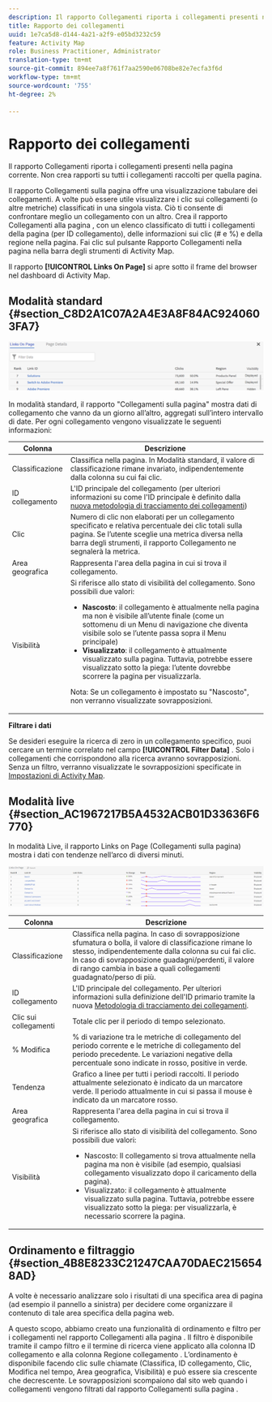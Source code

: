 ```yaml
---
description: Il rapporto Collegamenti riporta i collegamenti presenti nella pagina corrente. Non crea rapporti su tutti i collegamenti raccolti per quella pagina.
title: Rapporto dei collegamenti
uuid: 1e7ca5d8-d144-4a21-a2f9-e05bd3232c59
feature: Activity Map
role: Business Practitioner, Administrator
translation-type: tm+mt
source-git-commit: 894ee7a8f761f7aa2590e06708be82e7ecfa3f6d
workflow-type: tm+mt
source-wordcount: '755'
ht-degree: 2%

---
```



# Rapporto dei collegamenti

Il rapporto Collegamenti riporta i collegamenti presenti nella pagina corrente. Non crea rapporti su tutti i collegamenti raccolti per quella pagina.

Il rapporto Collegamenti sulla pagina offre una visualizzazione tabulare dei collegamenti. A volte può essere utile visualizzare i clic sui collegamenti (o altre metriche) classificati in una singola vista. Ciò ti consente di confrontare meglio un collegamento con un altro. Crea il rapporto Collegamenti alla pagina , con un elenco classificato di tutti i collegamenti della pagina (per ID collegamento), delle informazioni sui clic (# e %) e della regione nella pagina. Fai clic sul pulsante Rapporto Collegamenti nella pagina nella barra degli strumenti di Activity Map.

Il rapporto **[!UICONTROL Links On Page]** si apre sotto il frame del browser nel dashboard di Activity Map.

## Modalità standard {#section_C8D2A1C07A2A4E3A8F84AC9240603FA7}

![](assets/links_in_page.png)

In modalità standard, il rapporto &quot;Collegamenti sulla pagina&quot; mostra dati di collegamento che vanno da un giorno all’altro, aggregati sull’intero intervallo di date. Per ogni collegamento vengono visualizzate le seguenti informazioni:

<table id="table_3DE41B2CFA644B70AF802A3123CE51D9"> 
 <thead> 
  <tr> 
   <th colname="col1" class="entry"> Colonna </th> 
   <th colname="col2" class="entry"> Descrizione </th> 
  </tr> 
 </thead>
 <tbody> 
  <tr> 
   <td colname="col1"> Classificazione </td> 
   <td colname="col2"> Classifica nella pagina. In Modalità standard, il valore di classificazione rimane invariato, indipendentemente dalla colonna su cui fai clic. </td> 
  </tr> 
  <tr> 
   <td colname="col1"> ID collegamento </td> 
   <td colname="col2">L'ID principale del collegamento (per ulteriori informazioni su come l'ID principale è definito dalla <a href="/help/analyze/activity-map/activitymap-link-tracking/activitymap-link-tracking-methodology.md">nuova metodologia di tracciamento dei collegamenti</a>) </td> 
  </tr> 
  <tr> 
   <td colname="col1"> Clic </td> 
   <td colname="col2"> Numero di clic non elaborati per un collegamento specificato e relativa percentuale dei clic totali sulla pagina. Se l’utente sceglie una metrica diversa nella barra degli strumenti, il rapporto Collegamento ne segnalerà la metrica. </td> 
  </tr> 
  <tr> 
   <td colname="col1"> Area geografica </td> 
   <td colname="col2"> Rappresenta l'area della pagina in cui si trova il collegamento. </td> 
  </tr> 
  <tr> 
   <td colname="col1"> Visibilità </td> 
   <td colname="col2">Si riferisce allo stato di visibilità del collegamento. Sono possibili due valori: 
    <ul id="ul_BABCC0F64145407C9D439150A6898E6D">
     <li id="li_9AF0479BDCEB4A44A37292FAABFA83A5"><b>Nascosto</b>: il collegamento è attualmente nella pagina ma non è visibile all’utente finale (come un sottomenu di un Menu di navigazione che diventa visibile solo se l’utente passa sopra il Menu principale) </li>
     <li id="li_C6FA4EC27EDD4341AB9821E2B4BC9E60"><b>Visualizzato</b>: il collegamento è attualmente visualizzato sulla pagina. Tuttavia, potrebbe essere visualizzato sotto la piega: l’utente dovrebbe scorrere la pagina per visualizzarla. </li>
    </ul><p>Nota:  Se un collegamento è impostato su "Nascosto", non verranno visualizzate sovrapposizioni. </p></td> 
  </tr> 
 </tbody> 
</table>

**Filtrare i dati**

Se desideri eseguire la ricerca di zero in un collegamento specifico, puoi cercare un termine correlato nel campo **[!UICONTROL Filter Data]** . Solo i collegamenti che corrispondono alla ricerca avranno sovrapposizioni. Senza un filtro, verranno visualizzate le sovrapposizioni specificate in [Impostazioni di Activity Map](/help/analyze/activity-map/activitymap-overlay-settings.md).

## Modalità live {#section_AC1967217B5A4532ACB01D33636F6770}

In modalità Live, il rapporto Links on Page (Collegamenti sulla pagina) mostra i dati con tendenze nell’arco di diversi minuti.

![](assets/links_on_page.png)

<table id="table_61D1FB0F02894055A1AB394DE4FE4742"> 
 <thead> 
  <tr> 
   <th colname="col1" class="entry"> Colonna </th> 
   <th colname="col2" class="entry"> Descrizione </th> 
  </tr> 
 </thead>
 <tbody> 
  <tr> 
   <td colname="col1"> Classificazione </td> 
   <td colname="col2"> Classifica nella pagina. In caso di sovrapposizione sfumatura o bolla, il valore di classificazione rimane lo stesso, indipendentemente dalla colonna su cui fai clic. In caso di sovrapposizione guadagni/perdenti, il valore di rango cambia in base a quali collegamenti guadagnato/perso di più. </td> 
  </tr> 
  <tr> 
   <td colname="col1"> ID collegamento </td> 
   <td colname="col2">L'ID principale del collegamento. Per ulteriori informazioni sulla definizione dell'ID primario tramite la nuova <a href="/help/analyze/activity-map/activitymap-link-tracking/activitymap-link-tracking-methodology.md"> Metodologia di tracciamento dei collegamenti</a>. </td>
  </tr> 
  <tr> 
   <td colname="col1"> Clic sui collegamenti </td> 
   <td colname="col2"> Totale clic per il periodo di tempo selezionato. </td> 
  </tr> 
  <tr> 
   <td colname="col1"> % Modifica </td> 
   <td colname="col2"> % di variazione tra le metriche di collegamento del periodo corrente e le metriche di collegamento del periodo precedente. Le variazioni negative della percentuale sono indicate in rosso, positive in verde. </td> 
  </tr> 
  <tr> 
   <td colname="col1"> Tendenza </td> 
   <td colname="col2"> Grafico a linee per tutti i periodi raccolti. Il periodo attualmente selezionato è indicato da un marcatore verde. Il periodo attualmente in cui si passa il mouse è indicato da un marcatore rosso. </td> 
  </tr> 
  <tr> 
   <td colname="col1"> Area geografica </td> 
   <td colname="col2"> Rappresenta l'area della pagina in cui si trova il collegamento. </td> 
  </tr> 
  <tr> 
   <td colname="col1"> Visibilità </td> 
   <td colname="col2">Si riferisce allo stato di visibilità del collegamento. Sono possibili due valori: 
    <ul id="ul_B10C55ED4D3C4CF99506DC467E2E7CFB">
     <li id="li_EA646722A51041CC9E62C56DEF92C81F">Nascosto: Il collegamento si trova attualmente nella pagina ma non è visibile (ad esempio, qualsiasi collegamento visualizzato dopo il caricamento della pagina). </li>
     <li id="li_F9543614C2894003AC9984A7404E2785">Visualizzato: il collegamento è attualmente visualizzato sulla pagina. Tuttavia, potrebbe essere visualizzato sotto la piega: per visualizzarla, è necessario scorrere la pagina. </li>
    </ul></td> 
  </tr> 
 </tbody> 
</table>

## Ordinamento e filtraggio {#section_4B8E8233C21247CAA70DAEC2156548AD}

A volte è necessario analizzare solo i risultati di una specifica area di pagina (ad esempio il pannello a sinistra) per decidere come organizzare il contenuto di tale area specifica della pagina web.

A questo scopo, abbiamo creato una funzionalità di ordinamento e filtro per i collegamenti nel rapporto Collegamenti alla pagina . Il filtro è disponibile tramite il campo filtro e il termine di ricerca viene applicato alla colonna ID collegamento e alla colonna Regione collegamento . L’ordinamento è disponibile facendo clic sulle chiamate (Classifica, ID collegamento, Clic, Modifica nel tempo, Area geografica, Visibilità) e può essere sia crescente che decrescente. Le sovrapposizioni scompaiono dal sito web quando i collegamenti vengono filtrati dal rapporto Collegamenti sulla pagina .
